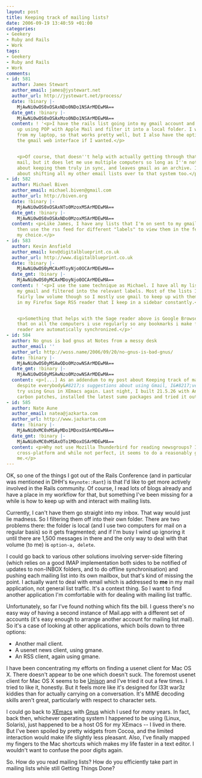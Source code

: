 ```yaml
---
layout: post
title: Keeping track of mailing lists?
date: 2006-09-19 13:40:59 +01:00
categories:
- Geekery
- Ruby and Rails
- Work
tags:
- Geekery
- Ruby and Rails
- Work
comments:
- id: 581
  author: James Stewart
  author_email: james@jystewart.net
  author_url: http://jystewart.net/process/
  date: !binary |-
    MjAwNi0wOS0xOSAxNDo0NDo1NSArMDEwMA==
  date_gmt: !binary |-
    MjAwNi0wOS0xOSAxMzo0NDo1NSArMDEwMA==
  content: ! '<p>I have the rails list going into my gmail account and then pick it
    up using POP with Apple Mail and filter it into a local folder. I work primarily
    from my laptop, so that works pretty well, but I also have the option of using
    the gmail web interface if I wanted.</p>


    <p>Of course, that doesn''t help with actually getting through that volume of
    mail, but it does let me use multiple computers so long as I''m not too worried
    about keeping them truly in sync, and leaves gmail as an archive. I''m thinking
    about shifting all my other email lists over to that system too.</p>'
- id: 582
  author: Michael Biven
  author_email: michael.biven@gmail.com
  author_url: http://biven.org
  date: !binary |-
    MjAwNi0wOS0xOSAxNTo0MzoxMSArMDEwMA==
  date_gmt: !binary |-
    MjAwNi0wOS0xOSAxNDo0MzoxMSArMDEwMA==
  content: <p>Like James, I have any lists that I'm on sent to my gmail account and
    then use the rss feed for different "labels" to view them in the feed reader of
    my choice.</p>
- id: 583
  author: Kevin Ansfield
  author_email: kev@digitalblueprint.co.uk
  author_url: http://www.digitalblueprint.co.uk
  date: !binary |-
    MjAwNi0wOS0yMCAxMToyNjo0OCArMDEwMA==
  date_gmt: !binary |-
    MjAwNi0wOS0yMCAxMDoyNjo0OCArMDEwMA==
  content: ! '<p>I use the same technique as Michael. I have all my lists sent to
    my gmail and filtered into the relevant labels. Most of the lists I am on are
    fairly low volume though so I mostly use gmail to keep up with them and have them
    in my Firefox Sage RSS reader that I keep in a sidebar constantly.</p>


    <p>Something that helps with the Sage reader above is Google Browser Sync, I install
    that on all the computers i use regularly so any bookmarks i make for the sage
    reader are automatically synchronized.</p>'
- id: 584
  author: No gnus is bad gnus at Notes from a messy desk
  author_email: ''
  author_url: http://woss.name/2006/09/20/no-gnus-is-bad-gnus/
  date: !binary |-
    MjAwNi0wOS0yMSAwODo0MzowNSArMDEwMA==
  date_gmt: !binary |-
    MjAwNi0wOS0yMSAwNzo0MzowNSArMDEwMA==
  content: <p>[...] As an addendum to my post about Keeping track of mailing lists,
    despite everybody&#8217;s suggestions about using Gmail, I&#8217;ve decided to
    try using Gnus in XEmacs again. Last night, I built 21.5.26 with Andrew Choi&#8217;s
    carbon patches, installed the latest sumo packages and tried it out. [...]</p>
- id: 585
  author: Nate Aune
  author_email: natea@jazkarta.com
  author_url: http://www.jazkarta.com
  date: !binary |-
    MjAwNi0xMC0xMSAyMDo1MDoxOSArMDEwMA==
  date_gmt: !binary |-
    MjAwNi0xMC0xMSAxOTo1MDoxOSArMDEwMA==
  content: <p>Why not use Mozilla Thunderbird for reading newsgroups? It's free, it's
    cross-platform and while not perfect, it seems to do a reasonably good job for
    me.</p>
---
```

OK, so one of the things I got out of the Rails Conference (and in particular was mentioned in DHH's `Keynote::Rant`) is that I'd like to get more actively involved in the Rails community.  Of course, I read lots of blogs already and have a place in my workflow for that, but something I've been missing for a while is how to keep up with and interact with mailing lists.

Currently, I can't have them go straight into my inbox.  That way would just lie madness.  So I filtering them off into their own folder.  There are two problems there:  the folder is local (and I use two computers for mail on a regular basis) so it gets fragmented; and if I'm busy I wind up ignoring it until there are 1,500 messages in there and the only way to deal with that volume (to me) is `option-a, delete`.

I could go back to various other solutions involving server-side filtering (which relies on a good IMAP implementation both sides to be notified of updates to non-INBOX folders, and to do offline synchronisation) and pushing each mailing list into its own mailbox, but that's kind of missing the point.  I actually want to deal with email which is addressed to **me** in my mail application, not general list traffic.  It's a context thing.  So I want to find another application I'm comfortable with for dealing with mailing list traffic.

Unfortunately, so far I've found nothing which fits the bill.  I guess there's no easy way of having a second instance of Mail.app with a different set of accounts (it's easy enough to arrange another account for mailing list mail).  So it's a case of looking at other applications, which boils down to three options:

* Another mail client.
* A usenet news client, using gmane.
* An RSS client, again using gmane.

I have been concentrating my efforts on finding a usenet client for Mac OS X.  There doesn't appear to be one which doesn't suck.  The foremost usenet client for Mac OS X seems to be [Unison](http://www.panic.com/unison/) and I've tried it out a few times.  I tried to like it, honestly.  But it feels more like it's designed for l33t war3z kiddies than for actually carrying on a conversation.  It's MIME decoding skills aren't great, particularly with respect to character sets.

I could go back to [XEmacs](http://xemacs.org/) with [Gnus](http://gnus.org/) which I used for *many* years.  In fact, back then, whichever operating system I happened to be using (Linux, Solaris), just happened to be a host OS for my XEmacs -- I lived in there.  But I've been spoiled by pretty widgets from Cocoa, and the limited interaction would make life slightly less pleasant.  Also, I've finally mapped my fingers to the Mac shortcuts which makes my life faster in a text editor.  I wouldn't want to confuse the poor digits again.

So.  How do you read mailing lists?  How do you efficiently take part in mailing lists while still Getting Things Done?
